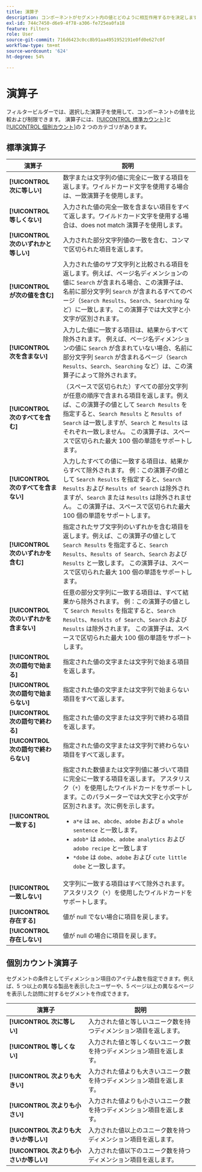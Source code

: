 ```yaml
---
title: 演算子
description: コンポーネントがセグメント内の値とどのように相互作用するかを決定します。
exl-id: 744c7450-d6e9-4f78-a306-fe725ea0fa18
feature: Filters
role: User
source-git-commit: 716d6423c0cc8b91aa4951952191e0fd0e627c0f
workflow-type: tm+mt
source-wordcount: '624'
ht-degree: 54%

---
```


# 演算子

フィルタービルダーでは、選択した演算子を使用して、コンポーネントの値を比較および制限できます。 演算子には、[[!UICONTROL 標準カウント]](#standard-operators)と[[!UICONTROL 個別カウント]](#distinct-count-operators)の 2 つのカテゴリがあります。

## 標準演算子

| 演算子 | 説明 |
| --- | --- |
| **[!UICONTROL 次に等しい]** | 数字または文字列の値に完全に一致する項目を返します。ワイルドカード文字を使用する場合は、一致演算子を使用します。 |
| **[!UICONTROL 等しくない]** | 入力された値の完全一致を含まない項目をすべて返します。ワイルドカード文字を使用する場合は、does not match 演算子を使用します。 |
| **[!UICONTROL 次のいずれかと等しい]** | 入力された部分文字列値の一致を含む、コンマで区切られた項目を返します。 |
| **[!UICONTROL が次の値を含む]** | 入力された値のサブ文字列と比較される項目を返します。例えば、ページ名ディメンションの値に `Search` が含まれる場合、この演算子は、名前に部分文字列 `Search` が含まれるすべてのページ（`Search Results`、`Search`、`Searching` など）に一致します。 この演算子では大文字と小文字が区別されます。 |
| **[!UICONTROL 次を含まない]** | 入力した値に一致する項目は、結果からすべて除外されます。 例えば、ページ名ディメンションの値に `Search` が含まれていない場合、名前に部分文字列 `Search` が含まれるページ（`Search Results`、`Search`、`Searching` など）は、この演算子によって除外されます。 |
| **[!UICONTROL 次のすべてを含む]** | （スペースで区切られた）すべての部分文字列が任意の順序で含まれる項目を返します。例えば、この演算子の値として `Search Results` を指定すると、`Search Results` と `Results of Search` は一致しますが、`Search` と `Results` はそれぞれ一致しません。 この演算子は、スペースで区切られた最大 100 個の単語をサポートします。 |
| **[!UICONTROL 次のすべてを含まない]** | 入力したすべての値に一致する項目は、結果からすべて除外されます。 例：この演算子の値として `Search Results` を指定すると、`Search Results` および `Results of Search` は除外されますが、`Search` または `Results` は除外されません。 この演算子は、スペースで区切られた最大 100 個の単語をサポートします。 |
| **[!UICONTROL 次のいずれかを含む]** | 指定されたサブ文字列のいずれかを含む項目を返します。例えば、この演算子の値として `Search Results` を指定すると、`Search Results`、`Results of Search`、`Search` および `Results` と一致します。 この演算子は、スペースで区切られた最大 100 個の単語をサポートします。 |
| **[!UICONTROL 次のいずれかを含まない]** | 任意の部分文字列に一致する項目は、すべて結果から除外されます。 例：この演算子の値として `Search Results` を指定すると、`Search Results`、`Results of Search`、`Search` および `Results` は除外されます。 この演算子は、スペースで区切られた最大 100 個の単語をサポートします。 |
| **[!UICONTROL 次の語句で始まる]** | 指定された値の文字または文字列で始まる項目を返します。 |
| **[!UICONTROL 次の語句で始まらない]** | 指定された値の文字または文字列で始まらない項目をすべて返します。 |
| **[!UICONTROL 次の語句で終わる]** | 指定された値の文字または文字列で終わる項目を返します。 |
| **[!UICONTROL 次の語句で終わらない]** | 指定された値の文字または文字列で終わらない項目をすべて返します。 |
| **[!UICONTROL 一致する]** | 指定された数値または文字列値に基づいて項目に完全に一致する項目を返します。 アスタリスク（`*`）を使用したワイルドカードをサポートします。このパラメーターでは大文字と小文字が区別されます。次に例を示します。<ul><li>`a*e` は `ae`、`abcde`、`adobe` および `a whole sentence` と一致します。</li><li>`adob*` は `adobe`、`adobe analytics` および `adobo recipe` と一致します</li><li>`*dobe` は `dobe`、`adobe` および `cute little dobe` と一致します。</li></ul> |
| **[!UICONTROL 一致しない]** | 文字列に一致する項目はすべて除外されます。アスタリスク（`*`）を使用したワイルドカードをサポートします。 |
| **[!UICONTROL 存在する]** | 値が null でない場合に項目を戻します。 |
| **[!UICONTROL 存在しない]** | 値が null の場合に項目を戻します。 |

## 個別カウント演算子

セグメントの条件としてディメンション項目のアイテム数を指定できます。例えば、5 つ以上の異なる製品を表示したユーザーや、5 ページ以上の異なるページを表示した訪問に対するセグメントを作成できます。

| 演算子 | 説明 |
| --- | --- |
| **[!UICONTROL 次に等しい]** | 入力された値と等しいユニーク数を持つディメンション項目を返します。 |
| **[!UICONTROL 等しくない]** | 入力された値と等しくないユニーク数を持つディメンション項目を返します。 |
| **[!UICONTROL 次よりも大きい]** | 入力された値よりも大きいユニーク数を持つディメンション項目を返します。 |
| **[!UICONTROL 次よりも小さい]** | 入力された値よりも小さいユニーク数を持つディメンション項目を返します。 |
| **[!UICONTROL 次よりも大きいか等しい]** | 入力された値以上のユニーク数を持つディメンション項目を返します。 |
| **[!UICONTROL 次よりも小さいか等しい]** | 入力された値以下のユニーク数を持つディメンション項目を返します。 |
